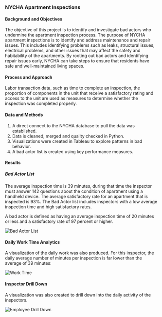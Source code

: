 ### NYCHA Apartment Inspections

#### Background and Objectives
The objective of this project is to identify and investigate bad actors who undermine the apartment inspection process. The purpose of NYCHA apartment inspections is to identify and address maintenance and repair issues. This includes identifying problems such as leaks, structural issues, electrical problems, and other issues that may affect the safety and habitability of the apartments. By rooting out bad actors and identifying repair issues early, NYCHA can take steps to ensure that residents have safe and well-maintained living spaces. 

#### Process and Approach
Labor transaction data, such as time to complete an inspection, the proportion of components in the unit that receive a satisfactory rating and access to the unit are used as measures to determine whether the inspection was completed properly.

#### Data and Methods
1. A direct connect to the NYCHA database to pull the data was established.
2. Data is cleaned, merged and quality checked in Python.
3. Visualizations were created in Tableau to explore patterns in bad behavior.
4. A bad actor list is created using key performance measures.

#### Results
##### Bad Actor List
The average inspection time is 39 minutes, during that time the inspector must answer 142 questions about the condition of apartment using a handheld device. The average satisfactory rate for an apartment that is inspected is 93%. The Bad Actor list includes inspectors with a low average inspection time and high satisfactory rates. 

A bad actor is defined as having an average inspection time of 20 minutes or less and a satisfactory rate of 97 percent or higher.

![Bad Actor List](https://github.com/dariusmehri/NYCHA-Apartment-Inspections-Labor-Analytics/assets/11237613/2937e042-2264-498e-be38-44f56af4ecc2)


#### Daily Work Time Analytics

A visualization of the daily work was also produced. For this inspector, the daily average number of minutes per inspection is far lower than the average of 39 minutes:

![Work Time](https://github.com/dariusmehri/NYCHA-Apartment-Inspections-Labor-Analytics/assets/11237613/be5d55be-8b11-4439-898e-886a0c17f19b)


#### Inspector Drill Down

A visualization was also created to drill down into the daily activity of the inspectors.

![Employee Drill Down](https://github.com/dariusmehri/NYCHA-Apartment-Inspections-Labor-Analytics/assets/11237613/d720e5eb-f7ab-43e5-beb3-c185eb829724)











